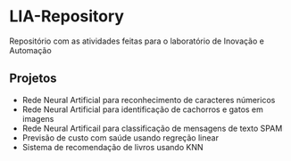 # LIA-Repository
Repositório com as atividades feitas para o laboratório de Inovação e Automação 

## Projetos
+ Rede Neural Artificial para reconhecimento de caracteres númericos 
+ Rede Neural Artificial para identificação de cachorros e gatos em imagens 
+ Rede Neural Artificail para classificação de mensagens de texto SPAM
+ Previsão de custo com saúde usando regreção linear
+ Sistema de recomendação de livros usando KNN

